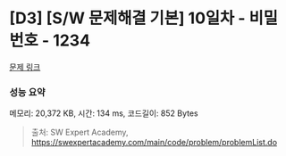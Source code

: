 # [D3] [S/W 문제해결 기본] 10일차 - 비밀번호 - 1234 

[문제 링크](https://swexpertacademy.com/main/code/problem/problemDetail.do?contestProbId=AV14_DEKAJcCFAYD) 

### 성능 요약

메모리: 20,372 KB, 시간: 134 ms, 코드길이: 852 Bytes



> 출처: SW Expert Academy, https://swexpertacademy.com/main/code/problem/problemList.do